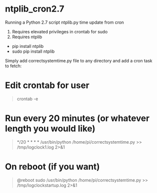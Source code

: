 # ntplib_cron2.7
Running a Python 2.7 script ntplib.py time update from cron

1) Requires elevated privileges in crontab for sudo
2) Requires ntplib
  - pip install ntplib
  - sudo pip install ntplib

Simply add correctsystemtime.py file to any directory and add a cron task to fetch:
# Edit crontab for user #
> crontab -e

# Run every 20 minutes (or whatever length you would like) #
> */20 * * * * /usr/bin/python /home/pi/correctsystemtime.py >> /tmp/logclock1.log 2>&1

# On reboot (if you want) #
> @reboot sudo /usr/bin/python /home/pi/correctsystemtime.py >> /tmp/logclockstartup.log 2>&1
